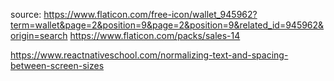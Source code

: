 source: https://www.flaticon.com/free-icon/wallet_945962?term=wallet&page=2&position=9&page=2&position=9&related_id=945962&origin=search
https://www.flaticon.com/packs/sales-14

https://www.reactnativeschool.com/normalizing-text-and-spacing-between-screen-sizes
